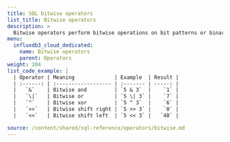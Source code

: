 ```yaml
---
title: SQL bitwise operators
list_title: Bitwise operators
description: >
  Bitwise operators perform bitwise operations on bit patterns or binary numerals.
menu:
  influxdb3_cloud_dedicated:
    name: Bitwise operators
    parent: Operators
weight: 304
list_code_example: |
  | Operator | Meaning             | Example  | Result |
  | :------: | :------------------ | :------- | -----: |
  |   `&`    | Bitwise and         | `5 & 3`  |    `1` |
  |   `\|`   | Bitwise or          | `5 \| 3` |    `7` |
  |   `^`    | Bitwise xor         | `5 ^ 3`  |    `6` |
  |   `>>`   | Bitwise shift right | `5 >> 3` |    `0` |
  |   `<<`   | Bitwise shift left  | `5 << 3` |   `40` |

source: /content/shared/sql-reference/operators/bitwise.md
---
```


<!-- 
The content of this page is at /content/shared/sql-reference/operators/bitwise.md
-->
